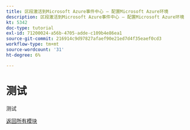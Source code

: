 ```yaml
---
title: 区段激活到Microsoft Azure事件中心 — 配置Microsoft Azure环境
description: 区段激活到Microsoft Azure事件中心 — 配置Microsoft Azure环境
kt: 5342
doc-type: tutorial
exl-id: 71200024-a56b-4705-adde-c109b4e86ea1
source-git-commit: 216914c9d97827afaef90e21ed7d4f35eaef0cd3
workflow-type: tm+mt
source-wordcount: '31'
ht-degree: 6%

---
```


# 测试

测试

[返回所有模块](./../../../overview.md)
